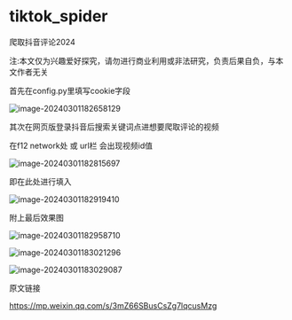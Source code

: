 # tiktok_spider
爬取抖音评论2024

注:本文仅为兴趣爱好探究，请勿进行商业利用或非法研究，负责后果自负，与本文作者无关


首先在config.py里填写cookie字段

![image-20240301182658129](https://gitee.com/yuejinjianke/tuchuang/raw/master/image/image-20240301182658129.png)

其次在网页版登录抖音后搜索关键词点进想要爬取评论的视频

在f12 network处 或 url栏  会出现视频id值

![image-20240301182815697](https://gitee.com/yuejinjianke/tuchuang/raw/master/image/image-20240301182815697.png)

即在此处进行填入

![image-20240301182919410](https://gitee.com/yuejinjianke/tuchuang/raw/master/image/image-20240301182919410.png)



附上最后效果图

![image-20240301182958710](https://gitee.com/yuejinjianke/tuchuang/raw/master/image/image-20240301182958710.png)

![image-20240301183021296](https://gitee.com/yuejinjianke/tuchuang/raw/master/image/image-20240301183021296.png)

![image-20240301183029087](https://gitee.com/yuejinjianke/tuchuang/raw/master/image/image-20240301183029087.png)




原文链接

https://mp.weixin.qq.com/s/3mZ66SBusCsZg7lqcusMzg
